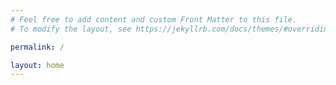 ```yaml
---
# Feel free to add content and custom Front Matter to this file.
# To modify the layout, see https://jekyllrb.com/docs/themes/#overriding-theme-defaults

permalink: /

layout: home
---
```

